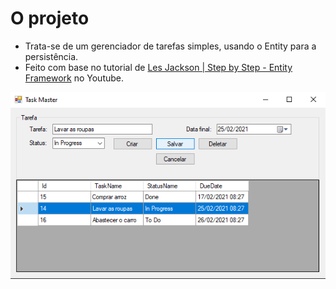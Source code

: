 # O projeto

- Trata-se de um gerenciador de tarefas simples, usando o Entity para a persistência.
- Feito com base no tutorial de [Les Jackson | Step by Step - Entity Framework](https://www.youtube.com/playlist?list=PLpSmZmoBaROYOxp50yy_uewyMr5rOmx1f) no Youtube.

![image-20210225083045870](image-20210225083045870.png)

